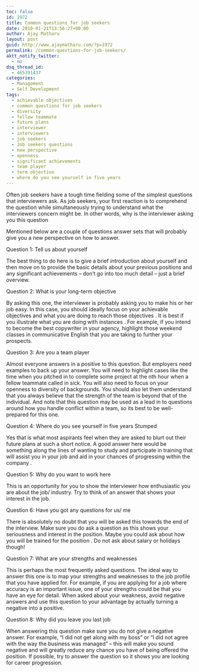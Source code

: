 ```yaml
---
toc: false
id: 1972
title: Common questions for job seekers
date: 2010-01-21T13:56:27+00:00
author: Ajay Matharu
layout: post
guid: http://www.ajaymatharu.com/?p=1972
permalink: /common-questions-for-job-seekers/
aktt_notify_twitter:
  - no
dsq_thread_id:
  - 465391437
categories:
  - Management
  - Self Development
tags:
  - achievable objectives
  - common questions for job seekers
  - diversity
  - fellow teammate
  - future plans
  - interviewer
  - interviewers
  - job seekers
  - Job seekers questions
  - new perspective
  - openness
  - significant achievements
  - team player
  - term objective
  - where do you see yourself in five years
---
```

Often job seekers have a tough time fielding some of the simplest questions that interviewers ask. As job seekers, your first reaction is to comprehend the question while simultaneously trying to understand what the interviewers concern might be. In other words, why is the interviewer asking you this question
  
Mentioned below are a couple of questions answer sets that will probably give you a new perspective on how to answer.

Question 1: Tell us about yourself

The best thing to do here is to give a brief introduction about yourself and then move on to provide the basic details about your previous positions and any significant achievements &#8211; don&#8217;t go into too much detail &#8211; just a brief overview.

Question 2: What is your long-term objective

By asking this one, the interviewer is probably asking you to make his or her job easy. In this case, you should ideally focus on your achievable objectives and what you are doing to reach those objectives . It is best if you illustrate what you are doing with instances . For example, if you intend to become the best copywriter in your agency, highlight those weekend classes in communicative English that you are taking to further your prospects.

Question 3: Are you a team player

Almost everyone answers in a positive to this question. But employers need examples to back up your answer. You will need to highlight cases like the time when you pitched in to complete some project at the nth hour when a fellow teammate called in sick. You will also need to focus on your openness to diversity of backgrounds. You should also let them understand that you always believe that the strength of the team is beyond that of the individual. And note that this question may be used as a lead in to questions around how you handle conflict within a team, so its best to be well-prepared for this one.

Question 4: Where do you see yourself in five years Stumped

Yes that is what most aspirants feel when they are asked to blurt out their future plans at such a short notice. A good answer here would be something along the lines of wanting to study and participate in training that will assist you in your job and aid in your chances of progressing within the company .

Question 5: Why do you want to work here

This is an opportunity for you to show the interviewer how enthusiastic you are about the job/ industry. Try to think of an answer that shows your interest in the job.

Question 6: Have you got any questions for us/ me

There is absolutely no doubt that you will be asked this towards the end of the interview. Make sure you do ask a question as this shows your seriousness and interest in the position. Maybe you could ask about how you will be trained for the position . Do not ask about salary or holidays though!

Question 7: What are your strengths and weaknesses

This is perhaps the most frequently asked questions. The ideal way to answer this one is to map your strengths and weaknesses to the job profile that you have applied for. For example, if you are applying for a job where accuracy is an important issue, one of your strengths could be that you have an eye for detail. When asked about your weakness, avoid negative answers and use this question to your advantage by actually turning a negative into a positive.

Question 8: Why did you leave you last job

When answering this question make sure you do not give a negative answer. For example, &#8220;I did not get along with my boss&#8221; or &#8220;I did not agree with the way the business was managed&#8221; &#8211; this will make you sound negative and will greatly reduce any chance you have of being offered the position. If possible, try to answer the question so it shows you are looking for career progression.
